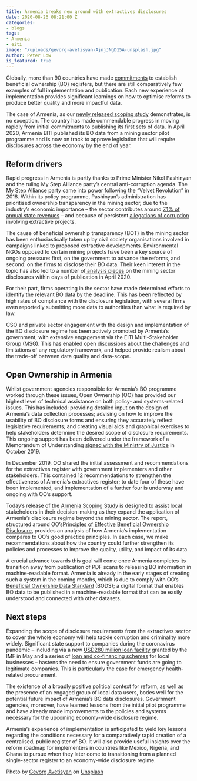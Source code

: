 ```yaml
---
title: Armenia breaks new ground with extractives disclosures
date: 2020-08-26 08:21:00 Z
categories:
- blogs
tags:
- Armenia
- eiti
image: "/uploads/gevorg-avetisyan-AjnjJNgD15A-unsplash.jpg"
author: Peter Low
is_featured: true
---
```


Globally, more than 90 countries have made [commitments](https://www.openownership.org/map/) to establish beneficial ownership (BO) registers, but there are still comparatively few examples of full implementation and publication. Each new experience of implementation provides significant learnings on how to optimise reforms to produce better quality and more impactful data. 

The case of Armenia, as our [newly released scoping study](https://www.openownership.org/uploads/armenia-scoping-report.pdf) demonstrates, is no exception. The country has made commendable progress in moving rapidly from initial commitments to publishing its first sets of data. In April 2020, Armenia EITI published its BO data from a mining sector pilot programme and is now on track to approve legislation that will require disclosures across the economy by the end of year. 

## Reform drivers

Rapid progress in Armenia is partly thanks to Prime Minister Nikol Pashinyan and the ruling My Step Alliance party’s central anti-corruption agenda. The My Step Alliance party came into power following the “Velvet Revolution” in 2018. Within its policy programme, Pashinyan’s administration has prioritised ownership transparency in the mining sector, due to the industry’s economic importance – the sector contributes around [7.1% of annual state revenues](https://eiti.org/armenia) – and because of persistent [allegations of corruption](https://arminfo.info/full_news.php?id=51522&lang=3) involving extractive projects. 

The cause of beneficial ownership transparency (BOT) in the mining sector has been enthusiastically taken up by civil society organisations involved in campaigns linked to proposed extractive developments. Environmental NGOs opposed to certain mining projects have been a key source of ongoing pressure: first, on the government to advance the reforms, and second: on the firms to disclose their BO data. Their keen interest in the topic has also led to a number of[ analysis pieces](https://hetq.am/hy/article/116955?__cf_chl_jschl_tk__=706d432f99e181086f9b250bd7fe1d777813afe4-1596721198-0-ARSnnRodga2Ts3A44lpEu1S-MRgd9CFvWoGcJ7Yu9HGteE9hnlTU84PTKX0RM9qNTn20T5a0XbzorXVxFlh9OZcm4n9YZw16xKggcR1hKk7nKpcgC7U7ee-stlEfX5eTfYHATwqLR-hFgm3aBja2zl0E6QA4ZrR2aVqpjeSxZxfPy1nmhNIoResSnnwOEb6TEbnBd0zpXeMTNj1KuFrbIxsonJXfyCvz5BCd_ZHNwgWe4fukSd05b2CCQqioH77c8mV4uSVf73G28c5DZo8CwBJrv5KA9XusqLVv371MuZEtEcrDkc7_pRi8BYwNlGvm-6r18RKyekn36n9YXig7Zxwfg-mKEW9VAHAQMePsFTXD) on the mining sector disclosures within days of publication in April 2020. 

For their part, firms operating in the sector have made determined efforts to identify the relevant BO data by the deadline. This has been reflected by high rates of compliance with the disclosure legislation, with several firms even reportedly submitting more data to authorities than what is required by law. 

CSO and private sector engagement with the design and implementation of the BO disclosure regime has been actively promoted by Armenia’s government, with extensive engagement via the EITI Multi-Stakeholder Group (MSG). This has enabled open discussions about the challenges and limitations of any regulatory framework, and helped provide realism about the trade-off between data quality and data-scope. 

## Open Ownership in Armenia 

Whilst government agencies responsible for Armenia’s BO programme worked through these issues, Open Ownership (OO) has provided our highest level of technical assistance on both policy- and systems-related issues. This has included: providing detailed input on the design of Armenia’s data collection processes; advising on how to improve the usability of BO disclosure forms and ensuring they accurately reflect legislative requirements; and creating visual aids and graphical exercises to help stakeholders determine the desired scope of disclosure requirements. This ongoing support has been delivered under the framework of a Memorandum of Understanding [signed with the Ministry of Justice](https://www.openownership.org/news/armenia-signs-mou-with-openownership/) in October 2019.

In December 2019, OO shared the initial assessment and recommendations for the extractives register with government implementers and other stakeholders. This contained 12 recommendations to strengthen the effectiveness of Armenia’s extractives register; to date four of these have been implemented, and implementation of a further four is underway and ongoing with OO’s support. 

Today’s release of the [Armenia Scoping Study](https://www.openownership.org/uploads/armenia-scoping-report.pdf) is designed to assist local stakeholders in their decision-making as they expand the application of Armenia’s disclosure regime beyond the mining sector. The report, structured around OO’s[Principles of Effective Beneficial Ownership Disclosure](https://www.openownership.org/framework/), provides an analysis of how Armenia’s implementation compares to OO’s good practice principles. In each case, we make recommendations about how the country could further strengthen its policies and processes to improve the quality, utility, and impact of its data. 

A crucial advance towards this goal will come once Armenia completes its transition away from publication of PDF scans to releasing BO information in machine-readable format. Armenia is already in the early stages of creating such a system in the coming months, which is due to comply with OO’s [Beneficial Ownership Data Standard](http://standard.openownership.org/en/0.2.0/) (BODS); a digital format that enables BO data to be published in a machine-readable format that can be easily understood and connected with other datasets.

## Next steps

Expanding the scope of disclosure requirements from the extractives sector to cover the whole economy will help tackle corruption and criminality more widely. Significant state support to companies during the coronavirus pandemic – including via a new [USD280 million loan facility](https://www.imf.org/en/News/Articles/2020/05/18/pr20219-armenia-imf-execboard-concludes-2ndrev-under-sba-augments-access-address-impact-covid19) granted by the IMF in May and a series of [loan and co-financing schemes](https://home.kpmg/xx/en/home/insights/2020/04/armenia-government-and-institution-measures-in-response-to-covid.html) for local businesses – hastens the need to ensure government funds are going to legitimate companies. This is particularly the case for emergency health-related procurement.

The existence of a broadly positive political context for reform, as well as the presence of an engaged group of local data users, bodes well for the potential future impact of Armenia’s BO data disclosures. Government agencies, moreover, have learned lessons from the initial pilot programme and have already made improvements to the policies and systems necessary for the upcoming economy-wide disclosure regime.

Armenia’s experience of implementation is anticipated to yield key lessons regarding the conditions necessary for a comparatively rapid creation of a centralised, public register of BO. It will also provide useful insights over the reform roadmap for implementers in countries like Mexico, Nigeria, and Ghana to pursue when they later come to transitioning from a planned single-sector register to an economy-wide disclosure regime.

<span>Photo by <a href="https://unsplash.com/@gev__avetisyan?utm_source=unsplash&amp;utm_medium=referral&amp;utm_content=creditCopyText">Gevorg Avetisyan</a> on <a href="https://unsplash.com/s/photos/yerevan?utm_source=unsplash&amp;utm_medium=referral&amp;utm_content=creditCopyText">Unsplash</a></span>